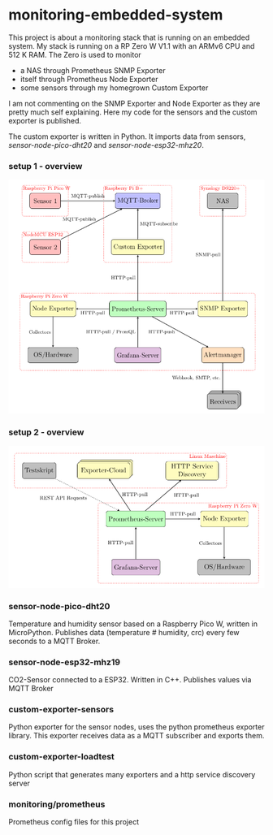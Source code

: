 ﻿# monitoring-embedded-system
This project is about a monitoring stack that is running on an embedded system. My stack is running on a RP Zero W V1.1 with an ARMv6 CPU and 512 K RAM. The Zero is used to monitor
- a NAS through Prometheus SNMP Exporter
- itself through Prometheus Node Exporter
- some sensors through my homegrown Custom Exporter

I am not commenting on the SNMP Exporter and Node Exporter as they are pretty much self explaining. Here my code for the sensors and the custom exporter is published.

The custom exporter is written in Python. It imports data from sensors, _sensor-node-pico-dht20_ and _sensor-node-esp32-mhz20_.



### setup 1 - overview
![Schematic overview of project setup 1](https://github.com/Yimro/monitoring-embedded-system/blob/main/images/overview-setup-1.png)


### setup 2 - overview
![Schematic overview of project setup 2](https://github.com/Yimro/monitoring-embedded-system/blob/main/images/overview-setup-2.png)

### sensor-node-pico-dht20
Temperature and humidity sensor based on a Raspberry Pico W, written in MicroPython.
Publishes data (temperature # humidity, crc) every few seconds to a MQTT Broker.

### sensor-node-esp32-mhz19
CO2-Sensor connected to a ESP32. Written in C++. Publishes values via MQTT Broker

### custom-exporter-sensors
Python exporter for the sensor nodes, uses the python prometheus exporter library. This exporter receives data as a MQTT subscriber and exports them.

### custom-exporter-loadtest
Python script that generates many exporters and a http service discovery server

### monitoring/prometheus
Prometheus config files for this project
